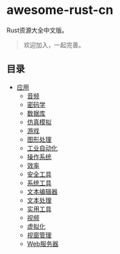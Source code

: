 # awesome-rust-cn
Rust资源大全中文版。
> 欢迎加入，一起完善。

## 目录

- [应用](#applications)
  - [音频](#audio)
  - [密码学](#cryptocurrencies)
  - [数据库](#database)
  - [仿真模拟](#emulators)
  - [游戏](#games)
  - [图形处理](#graphics)
  - [工业自动化](#industrial-automation)
  - [操作系统](#operating-systems)
  - [效率](#productivity)
  - [安全工具](#security-tools)
  - [系统工具](#system-tools)
  - [文本编辑器](#text-editors)
  - [文本处理](#text-processing)
  - [实用工具](#utilities)
  - [视频](#video)
  - [虚拟化](#virtualization)
  - [视窗管理](#window-managers)
  - [Web服务器](#web-servers)


